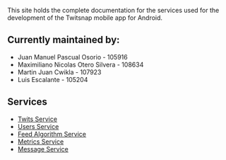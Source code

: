 This site holds the complete documentation for the services used for the development of the Twitsnap mobile app for Android.

## Currently maintained by:
* Juan Manuel Pascual Osorio - 105916
* Maximiliano Nicolas Otero Silvera - 108634
* Martin Juan Cwikla - 107923
* Luis Escalante - 105204

## Services

* [Twits Service](www.google.com)
* [Users Service](www.google.com)
* [Feed Algorithm Service](algo-feed-service/)
* [Metrics Service](wwww.google.com)
* [Message Service](www.google.com)